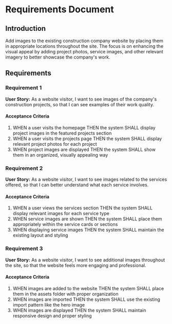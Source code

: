 # Requirements Document

## Introduction

Add images to the existing construction company website by placing them in appropriate locations throughout the site. The focus is on enhancing the visual appeal by adding project photos, service images, and other relevant imagery to better showcase the company's work.

## Requirements

### Requirement 1

**User Story:** As a website visitor, I want to see images of the company's construction projects, so that I can see examples of their work quality.

#### Acceptance Criteria

1. WHEN a user visits the homepage THEN the system SHALL display project images in the featured projects section
2. WHEN a user visits the projects page THEN the system SHALL display relevant project photos for each project
3. WHEN project images are displayed THEN the system SHALL show them in an organized, visually appealing way

### Requirement 2

**User Story:** As a website visitor, I want to see images related to the services offered, so that I can better understand what each service involves.

#### Acceptance Criteria

1. WHEN a user views the services section THEN the system SHALL display relevant images for each service type
2. WHEN service images are shown THEN the system SHALL place them appropriately within the service cards or sections
3. WHEN displaying service images THEN the system SHALL maintain the existing layout and styling

### Requirement 3

**User Story:** As a website visitor, I want to see additional images throughout the site, so that the website feels more engaging and professional.

#### Acceptance Criteria

1. WHEN images are added to the website THEN the system SHALL place them in the assets folder with proper organization
2. WHEN images are imported THEN the system SHALL use the existing import pattern like the hero image
3. WHEN images are displayed THEN the system SHALL maintain responsive design and proper styling